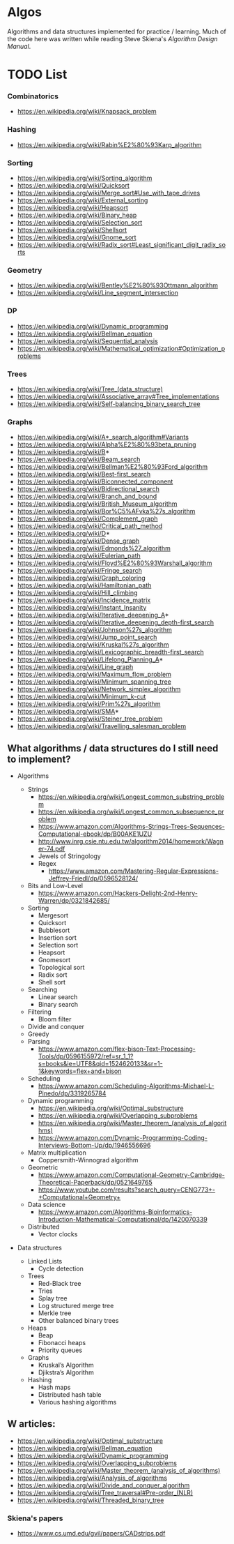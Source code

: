 # Algos
Algorithms and data structures implemented for practice / learning. Much of the code here was written while reading Steve Skiena's _Algorithm Design Manual_.

# TODO List
### Combinatorics
- https://en.wikipedia.org/wiki/Knapsack_problem

### Hashing
- https://en.wikipedia.org/wiki/Rabin%E2%80%93Karp_algorithm

### Sorting
- https://en.wikipedia.org/wiki/Sorting_algorithm
- https://en.wikipedia.org/wiki/Quicksort
- https://en.wikipedia.org/wiki/Merge_sort#Use_with_tape_drives
- https://en.wikipedia.org/wiki/External_sorting
- https://en.wikipedia.org/wiki/Heapsort
- https://en.wikipedia.org/wiki/Binary_heap
- https://en.wikipedia.org/wiki/Selection_sort
- https://en.wikipedia.org/wiki/Shellsort
- https://en.wikipedia.org/wiki/Gnome_sort
- https://en.wikipedia.org/wiki/Radix_sort#Least_significant_digit_radix_sorts

### Geometry
- https://en.wikipedia.org/wiki/Bentley%E2%80%93Ottmann_algorithm
- https://en.wikipedia.org/wiki/Line_segment_intersection

### DP
- https://en.wikipedia.org/wiki/Dynamic_programming
- https://en.wikipedia.org/wiki/Bellman_equation
- https://en.wikipedia.org/wiki/Sequential_analysis
- https://en.wikipedia.org/wiki/Mathematical_optimization#Optimization_problems

### Trees
- https://en.wikipedia.org/wiki/Tree_(data_structure)
- https://en.wikipedia.org/wiki/Associative_array#Tree_implementations
- https://en.wikipedia.org/wiki/Self-balancing_binary_search_tree

### Graphs
- https://en.wikipedia.org/wiki/A*_search_algorithm#Variants
- https://en.wikipedia.org/wiki/Alpha%E2%80%93beta_pruning
- https://en.wikipedia.org/wiki/B*
- https://en.wikipedia.org/wiki/Beam_search
- https://en.wikipedia.org/wiki/Bellman%E2%80%93Ford_algorithm
- https://en.wikipedia.org/wiki/Best-first_search
- https://en.wikipedia.org/wiki/Biconnected_component
- https://en.wikipedia.org/wiki/Bidirectional_search
- https://en.wikipedia.org/wiki/Branch_and_bound
- https://en.wikipedia.org/wiki/British_Museum_algorithm
- https://en.wikipedia.org/wiki/Bor%C5%AFvka%27s_algorithm
- https://en.wikipedia.org/wiki/Complement_graph
- https://en.wikipedia.org/wiki/Critical_path_method
- https://en.wikipedia.org/wiki/D*
- https://en.wikipedia.org/wiki/Dense_graph
- https://en.wikipedia.org/wiki/Edmonds%27_algorithm
- https://en.wikipedia.org/wiki/Eulerian_path
- https://en.wikipedia.org/wiki/Floyd%E2%80%93Warshall_algorithm
- https://en.wikipedia.org/wiki/Fringe_search
- https://en.wikipedia.org/wiki/Graph_coloring
- https://en.wikipedia.org/wiki/Hamiltonian_path
- https://en.wikipedia.org/wiki/Hill_climbing
- https://en.wikipedia.org/wiki/Incidence_matrix
- https://en.wikipedia.org/wiki/Instant_Insanity
- https://en.wikipedia.org/wiki/Iterative_deepening_A*
- https://en.wikipedia.org/wiki/Iterative_deepening_depth-first_search
- https://en.wikipedia.org/wiki/Johnson%27s_algorithm
- https://en.wikipedia.org/wiki/Jump_point_search
- https://en.wikipedia.org/wiki/Kruskal%27s_algorithm
- https://en.wikipedia.org/wiki/Lexicographic_breadth-first_search
- https://en.wikipedia.org/wiki/Lifelong_Planning_A*
- https://en.wikipedia.org/wiki/Line_graph
- https://en.wikipedia.org/wiki/Maximum_flow_problem
- https://en.wikipedia.org/wiki/Minimum_spanning_tree
- https://en.wikipedia.org/wiki/Network_simplex_algorithm
- https://en.wikipedia.org/wiki/Minimum_k-cut
- https://en.wikipedia.org/wiki/Prim%27s_algorithm
- https://en.wikipedia.org/wiki/SMA*
- https://en.wikipedia.org/wiki/Steiner_tree_problem
- https://en.wikipedia.org/wiki/Travelling_salesman_problem



## What algorithms / data structures do I still need to implement?
- Algorithms
  - Strings
    - https://en.wikipedia.org/wiki/Longest_common_substring_problem
    - https://en.wikipedia.org/wiki/Longest_common_subsequence_problem
    - https://www.amazon.com/Algorithms-Strings-Trees-Sequences-Computational-ebook/dp/B00AKE1UZU
    - http://www.inrg.csie.ntu.edu.tw/algorithm2014/homework/Wagner-74.pdf
    - Jewels of Stringology
    - Regex
      - https://www.amazon.com/Mastering-Regular-Expressions-Jeffrey-Friedl/dp/0596528124/
  - Bits and Low-Level
    - https://www.amazon.com/Hackers-Delight-2nd-Henry-Warren/dp/0321842685/
  - Sorting
    - Mergesort
    - Quicksort
    - Bubblesort
    - Insertion sort
    - Selection sort
    - Heapsort
    - Gnomesort
    - Topological sort
    - Radix sort
    - Shell sort
  - Searching
    - Linear search
    - Binary search
  - Filtering
    - Bloom filter
  - Divide and conquer
  - Greedy
  - Parsing
    - https://www.amazon.com/flex-bison-Text-Processing-Tools/dp/0596155972/ref=sr_1_1?s=books&ie=UTF8&qid=1524620133&sr=1-1&keywords=flex+and+bison
  - Scheduling
    - https://www.amazon.com/Scheduling-Algorithms-Michael-L-Pinedo/dp/3319265784
  - Dynamic programming
    - https://en.wikipedia.org/wiki/Optimal_substructure
    - https://en.wikipedia.org/wiki/Overlapping_subproblems
    - https://en.wikipedia.org/wiki/Master_theorem_(analysis_of_algorithms)
    - https://www.amazon.com/Dynamic-Programming-Coding-Interviews-Bottom-Up/dp/1946556696
  - Matrix multiplication
    - Coppersmith-Winnograd algorithm
  - Geometric
    - https://www.amazon.com/Computational-Geometry-Cambridge-Theoretical-Paperback/dp/0521649765
    - https://www.youtube.com/results?search_query=CENG773+-+Computational+Geometry+
  - Data science
    - https://www.amazon.com/Algorithms-Bioinformatics-Introduction-Mathematical-Computational/dp/1420070339
  - Distributed
    - Vector clocks

- Data structures
  - Linked Lists
    - Cycle detection
  - Trees
    - Red-Black tree
    - Tries
    - Splay tree
    - Log structured merge tree
    - Merkle tree
    - Other balanced binary trees
  - Heaps
    - Beap
    - Fibonacci heaps
    - Priority queues
  - Graphs
    - Kruskal’s Algorithm
    - Djikstra’s Algorithm
  - Hashing
    - Hash maps
    - Distributed hash table
    - Various hashing algorithms



## W articles:
- https://en.wikipedia.org/wiki/Optimal_substructure
- https://en.wikipedia.org/wiki/Bellman_equation
- https://en.wikipedia.org/wiki/Dynamic_programming
- https://en.wikipedia.org/wiki/Overlapping_subproblems
- https://en.wikipedia.org/wiki/Master_theorem_(analysis_of_algorithms)
- https://en.wikipedia.org/wiki/Analysis_of_algorithms
- https://en.wikipedia.org/wiki/Divide_and_conquer_algorithm
- https://en.wikipedia.org/wiki/Tree_traversal#Pre-order_(NLR)
- https://en.wikipedia.org/wiki/Threaded_binary_tree


### Skiena's papers
- https://www.cs.umd.edu/gvil/papers/CADstrips.pdf

